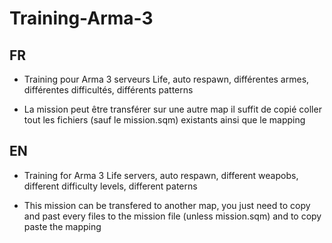 # Training-Arma-3
## FR
- Training pour Arma 3 serveurs Life, auto respawn, différentes armes, différentes difficultés, différents patterns

- La mission peut être transférer sur une autre map il suffit de copié coller tout les fichiers (sauf le mission.sqm) existants ainsi que le mapping

## EN
- Training for Arma 3 Life servers, auto respawn, different weapobs, different difficulty levels, different paterns

- This mission can be transfered to another map, you just need to copy and past every files to the mission file (unless mission.sqm) and to copy paste the mapping
